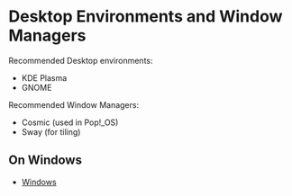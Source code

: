 # Desktop Environments and Window Managers

Recommended Desktop environments:

- KDE Plasma
- GNOME

Recommended Window Managers:

- Cosmic (used in Pop!_OS)
- Sway (for tiling)
<!-- Need to try: Hyprland -->

## On Windows

- [Windows](./microsoft-windows.md)
